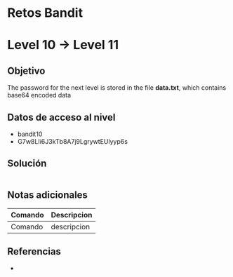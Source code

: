 # Retos Bandit

# Level 10 → Level 11

## Objetivo
The password for the next level is stored in the file **data.txt**, which contains base64 encoded data

## Datos de acceso al nivel
- bandit10
- G7w8LIi6J3kTb8A7j9LgrywtEUlyyp6s
## Solución
```bash
```
## Notas adicionales
| Comando | Descripcion |
|---------|-------------|
| Comando | descripcion |

## Referencias
- []()
